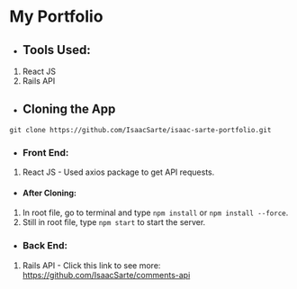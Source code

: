 # My Portfolio

* ## **Tools Used:**

1. React JS
2. Rails API

* ## **Cloning the App**

`git clone https://github.com/IsaacSarte/isaac-sarte-portfolio.git`

* ### **Front End:**

1. React JS - Used axios package to get API requests.

* #### **After Cloning:**

1. In root file, go to terminal and type `npm install` or `npm install --force`.
2. Still in root file, type `npm start` to start the server.

* ### **Back End:**

1. Rails API - Click this link to see more: https://github.com/IsaacSarte/comments-api

